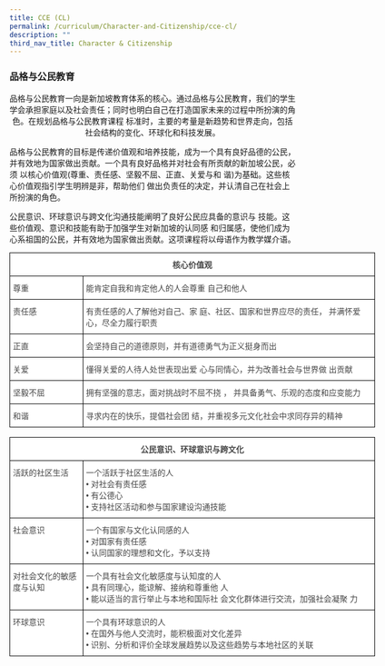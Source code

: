 ```yaml
---
title: CCE (CL)
permalink: /curriculum/Character-and-Citizenship/cce-cl/
description: ""
third_nav_title: Character & Citizenship
---
```

### 品格与公民教育

<center>品格与公民教育一向是新加坡教育体系的核心。通过品格与公民教育，我们的学生学会承担家庭以及社会责任；同时也明白自己在打造国家未来的过程中所扮演的角色。在规划品格与公民教育课程 标准时，主要的考量是新趋势和世界走向，包括社会结构的变化、环球化和科技发展。</center>

品格与公民教育的目标是传递价值观和培养技能，成为一个具有良好品德的公民，并有效地为国家做出贡献。一个具有良好品格并对社会有所贡献的新加坡公民，必须 以核心价值观(尊重、责任感、坚毅不屈、正直、关爱与和 谐)为基础。这些核心价值观指引学生明辨是非，帮助他们 做出负责任的决定，并认清自己在社会上所扮演的角色。

公民意识、环球意识与跨文化沟通技能阐明了良好公民应具备的意识与 技能。这些价值观、意识和技能有助于加强学生对新加坡的认同感 和归属感，使他们成为心系祖国的公民，并有效地为国家做出贡献。这项课程将以母语作为教学媒介语。

<style type="text/css">
.tg  {border-collapse:collapse;border-spacing:0;margin:0px auto;}
.tg td{border-color:black;border-style:solid;border-width:1px;font-family:Arial, sans-serif;font-size:14px;
  overflow:hidden;padding:10px 5px;word-break:normal;}
.tg th{border-color:black;border-style:solid;border-width:1px;font-family:Arial, sans-serif;font-size:14px;
  font-weight:normal;overflow:hidden;padding:10px 5px;word-break:normal;}
.tg .tg-fwnj{background-color:#FFF;color:#454545;text-align:left;vertical-align:top}
.tg .tg-2fwu{background-color:#FFF;color:#454545;font-weight:bold;text-align:center;vertical-align:top}
</style>
<table class="tg" style="undefined;table-layout: fixed; width: 644px">
<colgroup>
<col style="width: 129px">
<col style="width: 515px">
</colgroup>
<tbody>
  <tr>
    <td class="tg-2fwu" colspan="2">核心价值观</td>
  </tr>
  <tr>
    <td class="tg-fwnj">尊重</td>
    <td class="tg-fwnj">能肯定自我和肯定他人的人会尊重 自己和他人</td>
  </tr>
  <tr>
    <td class="tg-fwnj">责任感</td>
    <td class="tg-fwnj">有责任感的人了解他对自己、家 庭、社区、国家和世界应尽的责任， 并满怀爱心，尽全力履行职责</td>
  </tr>
  <tr>
    <td class="tg-fwnj">正直</td>
    <td class="tg-fwnj">会坚持自己的道德原则，并有道德勇气为正义挺身而出</td>
  </tr>
  <tr>
    <td class="tg-fwnj">关爱</td>
    <td class="tg-fwnj">懂得关爱的人待人处世表现出爱 心与同情心，并为改善社会与世界做 出贡献</td>
  </tr>
  <tr>
    <td class="tg-fwnj">坚毅不屈</td>
    <td class="tg-fwnj">拥有坚强的意志，面对挑战时不屈不挠 ， 并具备勇气、乐观的态度和应变能力</td>
  </tr>
  <tr>
    <td class="tg-fwnj">和谐</td>
    <td class="tg-fwnj">寻求内在的快乐，提倡社会团 结，并重视多元文化社会中求同存异的精神</td>
  </tr>
</tbody>
</table>

<br>

<style type="text/css">
.tg  {border-collapse:collapse;border-spacing:0;margin:0px auto;}
.tg td{border-color:black;border-style:solid;border-width:1px;font-family:Arial, sans-serif;font-size:14px;
  overflow:hidden;padding:10px 5px;word-break:normal;}
.tg th{border-color:black;border-style:solid;border-width:1px;font-family:Arial, sans-serif;font-size:14px;
  font-weight:normal;overflow:hidden;padding:10px 5px;word-break:normal;}
.tg .tg-fwnj{background-color:#FFF;color:#454545;text-align:left;vertical-align:top}
.tg .tg-2fwu{background-color:#FFF;color:#454545;font-weight:bold;text-align:center;vertical-align:top}
</style>
<table class="tg" style="undefined;table-layout: fixed; width: 644px">
<colgroup>
<col style="width: 129px">
<col style="width: 515px">
</colgroup>
<tbody>
  <tr>
    <td class="tg-2fwu" colspan="2">公民意识、环球意识与跨文化</td>
  </tr>
  <tr>
    <td class="tg-fwnj">活跃的社区生活</td>
    <td class="tg-fwnj">一个活跃于社区生活的人<br>• 对社会有责任感 <br>• 有公德心 <br>• 支持社区活动和参与国家建设沟通技能<br></td>
  </tr>
  <tr>
    <td class="tg-fwnj">社会意识</td>
    <td class="tg-fwnj">一个有国家与文化认同感的人 <br>• 对国家有责任感 <br>• 认同国家的理想和文化，予以支持<br></td>
  </tr>
  <tr>
    <td class="tg-fwnj">对社会文化的敏感度与认知 </td>
    <td class="tg-fwnj">一个具有社会文化敏感度与认知度的人<br>• 具有同理心，能谅解、接纳和尊重他 人 <br>• 能以适当的言行举止与本地和国际社 会文化群体进行交流，加强社会凝聚 力<br></td>
  </tr>
  <tr>
    <td class="tg-fwnj">环球意识 <br></td>
    <td class="tg-fwnj">一个具有环球意识的人 <br>• 在国外与他人交流时，能积极面对文化差异<br>• 识别、分析和评价全球发展趋势以及这些趋势与本地社区的关联</td>
  </tr>
</tbody>
</table>